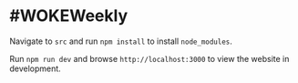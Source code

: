 # #WOKEWeekly

Navigate to `src` and run `npm install` to install `node_modules`.

Run `npm run dev` and browse `http://localhost:3000` to view the website in development.
